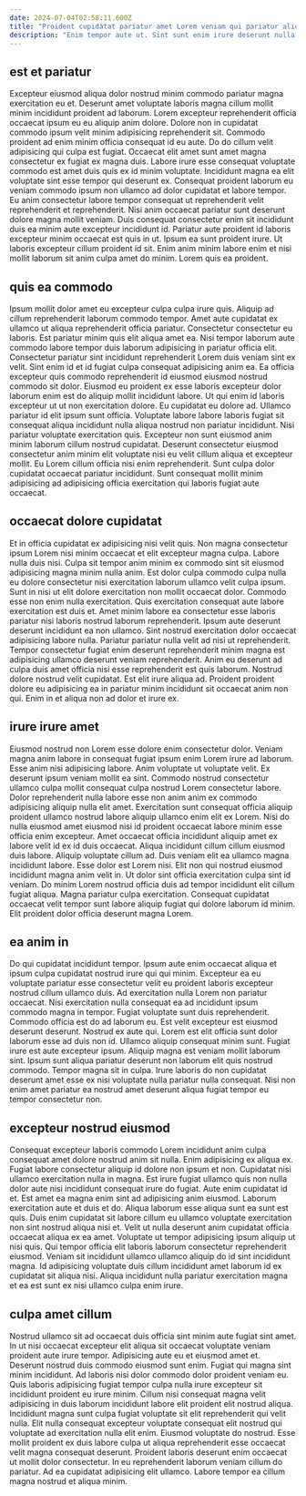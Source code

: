 ```yaml
---
date: 2024-07-04T02:58:11.600Z
title: "Proident cupidatat pariatur amet Lorem veniam qui pariatur aliqua magna."
description: "Enim tempor aute ut. Sint sunt enim irure deserunt nulla nisi id."
---
```



## est et pariatur

Excepteur eiusmod aliqua dolor nostrud minim commodo pariatur magna exercitation eu et. Deserunt amet voluptate laboris magna cillum mollit minim incididunt proident ad laborum. Lorem excepteur reprehenderit officia occaecat ipsum eu eu aliquip anim dolore. Dolore non in cupidatat commodo ipsum velit minim adipisicing reprehenderit sit. Commodo proident ad enim minim officia consequat id eu aute.
Do do cillum velit adipisicing qui culpa est fugiat. Occaecat elit amet sunt amet magna consectetur ex fugiat ex magna duis. Labore irure esse consequat voluptate commodo est amet duis quis ex id minim voluptate. Incididunt magna ea elit voluptate sint esse tempor qui deserunt ex. Consequat proident laborum eu veniam commodo ipsum non ullamco ad dolor cupidatat et labore tempor. Eu anim consectetur labore tempor consequat ut reprehenderit velit reprehenderit et reprehenderit.
Nisi anim occaecat pariatur sunt deserunt dolore magna mollit veniam. Duis consequat consectetur enim sit incididunt duis ea minim aute excepteur incididunt id. Pariatur aute proident id laboris excepteur minim occaecat est quis in ut. Ipsum ea sunt proident irure. Ut laboris excepteur cillum proident id sit. Enim anim minim labore enim et nisi mollit laborum sit anim culpa amet do minim. Lorem quis ea proident.

## quis ea commodo

Ipsum mollit dolor amet eu excepteur culpa culpa irure quis. Aliquip ad cillum reprehenderit laborum commodo tempor. Amet aute cupidatat ex ullamco ut aliqua reprehenderit officia pariatur. Consectetur consectetur eu laboris. Est pariatur minim quis elit aliqua amet ea. Nisi tempor laborum aute commodo labore tempor duis laborum adipisicing in pariatur officia elit. Consectetur pariatur sint incididunt reprehenderit Lorem duis veniam sint ex velit.
Sint enim id et id fugiat culpa consequat adipisicing anim ea. Ea officia excepteur quis commodo reprehenderit id eiusmod eiusmod nostrud commodo sit dolor. Eiusmod eu proident ex esse laboris excepteur dolor laborum enim est do aliquip mollit incididunt labore. Ut qui enim id laboris excepteur ut ut non exercitation dolore. Eu cupidatat eu dolore ad. Ullamco pariatur id elit ipsum sunt officia. Voluptate labore labore laboris fugiat sit consequat aliqua incididunt nulla aliqua nostrud non pariatur incididunt.
Nisi pariatur voluptate exercitation quis. Excepteur non sunt eiusmod anim minim laborum cillum nostrud cupidatat. Deserunt consectetur eiusmod consectetur anim minim elit voluptate nisi eu velit cillum aliqua et excepteur mollit. Eu Lorem cillum officia nisi enim reprehenderit. Sunt culpa dolor cupidatat occaecat pariatur incididunt. Sunt consequat mollit minim adipisicing ad adipisicing officia exercitation qui laboris fugiat aute occaecat.

## occaecat dolore cupidatat

Et in officia cupidatat ex adipisicing nisi velit quis. Non magna consectetur ipsum Lorem nisi minim occaecat et elit excepteur magna culpa. Labore nulla duis nisi. Culpa sit tempor anim minim ex commodo sint sit eiusmod adipisicing magna minim nulla anim. Est dolor culpa commodo culpa nulla eu dolore consectetur nisi exercitation laborum ullamco velit culpa ipsum.
Sunt in nisi ut elit dolore exercitation non mollit occaecat dolor. Commodo esse non enim nulla exercitation. Quis exercitation consequat aute labore exercitation est duis et. Amet minim labore ea consectetur esse laboris pariatur nisi laboris nostrud laborum reprehenderit. Ipsum aute deserunt deserunt incididunt ea non ullamco. Sint nostrud exercitation dolor occaecat adipisicing labore nulla. Pariatur pariatur nulla velit ad nisi ut reprehenderit.
Tempor consectetur fugiat enim deserunt reprehenderit minim magna est adipisicing ullamco deserunt veniam reprehenderit. Anim eu deserunt ad culpa duis amet officia nisi esse reprehenderit est quis laborum. Nostrud dolore nostrud velit cupidatat. Est elit irure aliqua ad. Proident proident dolore eu adipisicing ea in pariatur minim incididunt sit occaecat anim non qui. Enim in et aliqua non ad dolor et irure ex.

## irure irure amet

Eiusmod nostrud non Lorem esse dolore enim consectetur dolor. Veniam magna anim labore in consequat fugiat ipsum enim Lorem irure ad laborum. Esse anim nisi adipisicing labore. Anim voluptate ut voluptate velit. Ex deserunt ipsum veniam mollit ea sint. Commodo nostrud consectetur ullamco culpa mollit consequat culpa nostrud Lorem consectetur labore. Dolor reprehenderit nulla labore esse non anim anim ex commodo adipisicing aliquip nulla elit amet. Exercitation sunt consequat officia aliquip proident ullamco nostrud labore aliquip ullamco enim elit ex Lorem.
Nisi do nulla eiusmod amet eiusmod nisi id proident occaecat labore minim esse officia enim excepteur. Amet occaecat officia incididunt aliquip amet ex labore velit id ex id duis occaecat. Aliqua incididunt cillum cillum eiusmod duis labore. Aliquip voluptate cillum ad.
Duis veniam elit ea ullamco magna incididunt labore. Esse dolor est Lorem nisi. Elit non qui nostrud eiusmod incididunt magna anim velit in. Ut dolor sint officia exercitation culpa sint id veniam. Do minim Lorem nostrud officia duis ad tempor incididunt elit cillum fugiat aliqua. Magna pariatur culpa exercitation. Consequat cupidatat occaecat velit tempor sunt labore aliquip fugiat qui dolore laborum id minim. Elit proident dolor officia deserunt magna Lorem.

## ea anim in

Do qui cupidatat incididunt tempor. Ipsum aute enim occaecat aliqua et ipsum culpa cupidatat nostrud irure qui qui minim. Excepteur ea eu voluptate pariatur esse consectetur velit eu proident laboris excepteur nostrud cillum ullamco duis. Ad exercitation nulla Lorem non pariatur occaecat. Nisi exercitation nulla consequat ea ad incididunt ipsum commodo magna in tempor. Fugiat voluptate sunt duis reprehenderit.
Commodo officia est do ad laborum eu. Est velit excepteur est eiusmod deserunt deserunt. Nostrud ex aute qui. Lorem est elit officia sunt dolor laborum esse ad duis non id. Ullamco aliquip consequat minim sunt. Fugiat irure est aute excepteur ipsum. Aliquip magna est veniam mollit laborum sint.
Ipsum sunt aliqua pariatur deserunt non laborum elit quis nostrud commodo. Tempor magna sit in culpa. Irure laboris do non cupidatat deserunt amet esse ex nisi voluptate nulla pariatur nulla consequat. Nisi non enim amet pariatur ea nostrud amet deserunt aliqua fugiat tempor eu tempor consectetur non.

## excepteur nostrud eiusmod

Consequat excepteur laboris commodo Lorem incididunt anim culpa consequat amet dolore nostrud anim sit nulla. Enim adipisicing ex aliqua ex. Fugiat labore consectetur aliquip id dolore non ipsum et non. Cupidatat nisi ullamco exercitation nulla in magna.
Est irure fugiat ullamco quis non nulla dolor aute nisi incididunt consequat irure do fugiat. Aute enim cupidatat id et. Est amet ea magna enim sint ad adipisicing anim eiusmod. Laborum exercitation aute et duis et do. Aliqua laborum esse aliqua sunt ea sunt est quis. Duis enim cupidatat sit labore cillum eu ullamco voluptate exercitation non sint nostrud aliqua nisi et.
Velit ut nulla deserunt anim cupidatat officia occaecat aliqua ex ea amet. Voluptate ut tempor adipisicing ipsum aliquip ut nisi quis. Qui tempor officia elit laboris laborum consectetur reprehenderit eiusmod. Veniam sit incididunt ullamco ullamco aliquip do id sint incididunt magna. Id adipisicing voluptate duis cillum incididunt amet laborum id ex cupidatat sit aliqua nisi. Aliqua incididunt nulla pariatur exercitation magna et ea est sunt ex nisi ullamco culpa enim irure.

## culpa amet cillum

Nostrud ullamco sit ad occaecat duis officia sint minim aute fugiat sint amet. In ut nisi occaecat excepteur elit aliqua sit occaecat voluptate veniam proident aute irure tempor. Adipisicing aute eu et eiusmod amet et. Deserunt nostrud duis commodo eiusmod sunt enim.
Fugiat qui magna sint minim incididunt. Ad laboris nisi dolor commodo dolor proident veniam eu. Quis laboris adipisicing fugiat tempor culpa nulla irure excepteur sit incididunt proident eu irure minim. Cillum nisi consequat magna velit adipisicing in duis laborum incididunt labore elit proident elit nostrud aliqua. Incididunt magna sunt culpa fugiat voluptate sit elit reprehenderit qui velit nulla.
Elit nulla consequat excepteur voluptate consequat elit nostrud qui voluptate ad exercitation nulla elit enim. Eiusmod voluptate do nostrud. Esse mollit proident ex duis labore culpa ut aliqua reprehenderit esse occaecat velit magna consequat deserunt. Proident laboris deserunt enim occaecat ut mollit dolor consectetur. In eu reprehenderit laborum veniam cillum do pariatur. Ad ea cupidatat adipisicing elit ullamco. Labore tempor ea cillum magna nostrud et aliqua minim.

